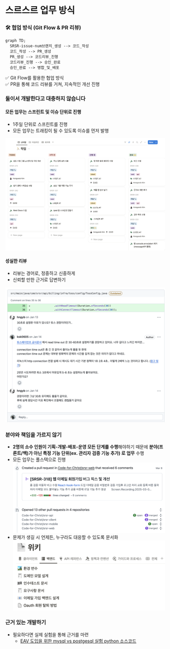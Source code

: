 # 스르스르 업무 방식

### 🛠 협업 방식 (Git Flow & PR 리뷰)

```mermaid
graph TD;
  SRSR-issue-num브랜치_생성 --> 코드_작성
  코드_작성 --> PR_생성
  PR_생성 --> 코드리뷰_진행
  코드리뷰_진행 --> 승인_완료
  승인_완료 --> 병합_및_배포
```
✅ Git Flow를 활용한 협업 방식  
✅ PR을 통해 코드 리뷰를 거쳐, 지속적인 개선 진행

### 둘이서 개발한다고 대충하지 않습니다

#### 모든 업무는 스프린트 및 이슈 단위로 진행
* 1주일 단위로 스프린트를 진행
* 모든 업무는 트래킹이 될 수 있도록 이슈를 먼저 발행

![스르스르 이슈](../../assets/srsr_issues.png)

#### 성실한 리뷰 
* 리뷰는 경어로, 정중하고 신중하게
* 신뢰할 만한 근거로 답변하기

![스르스르 리뷰](../../assets/srsr_review.png)

### 분야와 책임을 가르지 않기
* **2명의 소수 인원이 기획-개발-배포-운영 모든 단계를 수행**해야하기 때문에 **분야(프론트/백)가 아닌 특정 기능 단위(ex. 관리자 검증 기능 추가) 로 업무** 수행 
* 모든 업무는 풀스택으로 진행
  ![스르스르 풀스택](../../assets/srsr_fullstack.png)
* 문제가 생길 시 언제든, 누구라도 대응할 수 있도록 문서화
  ![스르스르 문서](../../assets/srsr_docs.png)

### 근거 있는 개발하기
* 필요하다면 실제 실험을 통해 근거를 마련
  * [EAV 도입을 위한 mysql vs postgesql 실험 python 소스코드](https://github.com/ksk0605/portfolio/blob/main/srsr_mohim_project/code)